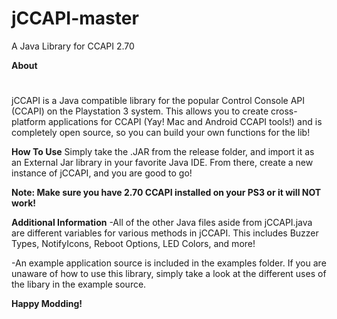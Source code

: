 # jCCAPI-master
A Java Library for CCAPI 2.70

**About**
#
jCCAPI is a Java compatible library for the popular Control Console API (CCAPI) on the Playstation 3 system.
This allows you to create cross-platform applications for CCAPI (Yay! Mac and Android CCAPI tools!) and is
completely open source, so you can build your own functions for the lib!

**How To Use**
Simply take the .JAR from the release folder, and import it as an External Jar library in your favorite Java
IDE. From there, create a new instance of jCCAPI, and you are good to go!

**Note: Make sure you have 2.70 CCAPI installed on your PS3 or it will NOT work!**

**Additional Information**
-All of the other Java files aside from jCCAPI.java are different variables for various methods in jCCAPI. This
includes Buzzer Types, NotifyIcons, Reboot Options, LED Colors, and more!

-An example application source is included in the examples folder. If you are unaware of how to use this library,
simply take a look at the different uses of the libary in the example source.

**Happy Modding!**
